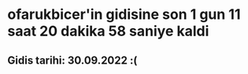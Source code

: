 # ofarukbicer'in gidisine son 1 gun 11 saat 20 dakika 58 saniye kaldi

## Gidis tarihi: 30.09.2022 :(